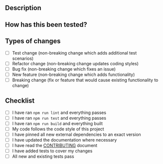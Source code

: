 ## Description

<!-- Describe your changes in detail. Add screenshots where relevant. -->

## How has this been tested?

<!-- Please describe how you tested your changes. -->

## Types of changes

<!-- What types of changes does your code introduce? Put an `x` in all the boxes that apply: -->

- [ ] Test change (non-breaking change which adds additional test scenarios)
- [ ] Refactor change (non-breaking change updates coding styles)
- [ ] Bug fix (non-breaking change which fixes an issue)
- [ ] New feature (non-breaking change which adds functionality)
- [ ] Breaking change (fix or feature that would cause existing functionality to change)

## Checklist

<!-- Go over all the following points, and put an `x` in all the boxes that apply. -->

- [ ] I have ran `npm run lint` and everything passes
- [ ] I have ran `npm run test` and everything passes
- [ ] I have ran `npm run build` and everything built
- [ ] My code follows the code style of this project
- [ ] I have pinned all new external dependencies to an exact version
- [ ] I have updated the documentation where necessary
- [ ] I have read the [CONTRIBUTING](../CONTRIBUTING.md) document
- [ ] I have added tests to cover my changes
- [ ] All new and existing tests pass
